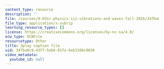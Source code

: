 ```yaml
---
content_type: resource
description: ''
file: /courses/8-03sc-physics-iii-vibrations-and-waves-fall-2016/347ba0c943f75eb681fa6eb3268c9830_cZAM2Co3tzo.vtt
file_type: application/x-subrip
learning_resource_types: []
license: https://creativecommons.org/licenses/by-nc-sa/4.0/
ocw_type: OCWFile
resourcetype: Other
title: 3play caption file
uid: 347ba0c9-43f7-5eb6-81fa-6eb3268c9830
video_metadata:
  youtube_id: null
---
```

